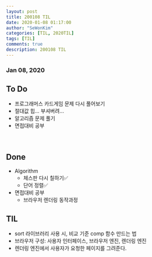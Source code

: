```yaml
---
layout: post
title: 200108 TIL 
date: 2020-01-08 01:17:00
author: "SeWonKim"
categories: [TIL, 2020TIL]
tags: [TIL]
comments: true
description: 200108 TIL
---
```


### Jan 08, 2020


## To Do
- 프로그래머스 카드게임 문제 다시 풀어보기
- 절대값 힙... 부셔버려...
- 알고리즘 문제 풀기
- 면접대비 공부 

　
## Done
- Algorithm
    - 체스판 다시 칠하기✅
    - 단어 정렬✅
- 면접대비 공부 
    - 브라우저 렌더링 동작과정
    


## TIL
- sort 라이브러리 사용 시, 비교 기준 comp 함수 만드는 법
- 브라우저 구성: 사용자 인터페이스, 브라우저 엔진, 렌더링 엔진
- 렌더링 엔진에서 사용자가 요청한 페이지를 그려준다.
　
